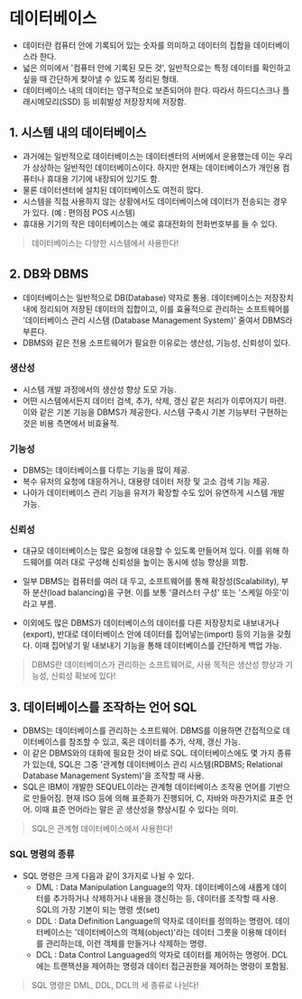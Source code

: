 # 데이터베이스
- 데이터란 컴퓨터 안에 기록되어 있는 숫자를 의미하고 데이터의 집합을 데이터베이스라 한다.
- 넓은 의미에서 '컴퓨터 안에 기록된 모든 것', 일반적으로는 특정 데이터를 확인하고 싶을 때 간단하게 찾아낼 수 있도록 정리된 형태.
- 데이터베이스 내의 데이터는 영구적으로 보존되어야 한다. 따라서 하드디스크나 플래시메모리(SSD) 등 비휘발성 저장장치에 저장함.

## 1. 시스템 내의 데이터베이스
- 과거에는 일반적으로 데이터베이스는 데이터센터의 서버에서 운용했는데 이는 우리가 상상하는 일반적인 데이터베이스이다. 하지만 현재는 데이터베이스가 개인용 컴퓨터나 휴대용 기기에 내장되어 있기도 함.
- 물론 데이터센터에 설치된 데이터베이스도 여전히 많다.
- 시스템을 직접 사용하지 않는 상황에서도 데이터베이스에 데이터가 전송되는 경우가 있다. (예 : 편의점 POS 시스템)
- 휴대용 기기의 작은 데이터베이스는 예로 휴대전화의 전화번호부를 들 수 있다.
> 데이터베이스는 다양한 시스템에서 사용한다!

## 2. DB와 DBMS
- 데이터베이스는 일반적으로 DB(Database) 약자로 통용. 데이터베이스는 저장장치 내에 정리되어 저장된 데이터의 집합이고, 이를 효율적으로 관리하는 소프트웨어를 '데이터베이스 관리 시스템
  (Database Management System)' 줄여서 DBMS라 부른다.
- DBMS와 같은 전용 소프트웨어가 필요한 이유로는 생산성, 기능성, 신뢰성이 있다.

### 생산성
- 시스템 개발 과정에서의 생산성 향상 도모 가능. 
- 어떤 시스템에서든지 데이터 검색, 추가, 삭제, 갱신 같은 처리가 이루어지기 마련. 이와 같은 기본 기능을 DBMS가 제공한다. 시스템 구축시 기본 기능부터 구현하는 것은 비용 측면에서 비효율적.

### 기능성
- DBMS는 데이터베이스를 다루는 기능을 많이 제공.
- 복수 유저의 요청에 대응하거나, 대용량 데이터 저장 및 고소 검색 기능 제공.
- 나아가 데이터베이스 관리 기능을 유저가 확장할 수도 있어 유연하게 시스템 개발 가능.

### 신뢰성
- 대규모 데이터베이스는 많은 요청에 대응할 수 있도록 만들어져 있다. 이를 위해 하드웨어를 여러 대로 구성해 신뢰성을 높이는 동시에 성능 향상을 꾀함.
- 일부 DBMS는 컴퓨터를 여러 대 두고, 소프트웨어를 통해 확장성(Scalability), 부하 분산(load balancing)을 구현. 이를 보통 '클러스터 구성' 또는 '스케일 아웃'이라고 부름.


- 이외에도 많은 DBMS가 데이터베이스의 데이터를 다른 저장장치로 내보내거나 (export), 반대로 데이터베이스 안에 데이터를 집어넣는(import) 등의 기능을 갖췄다. 이때 집어넣기 밑 내보내기 기능을 통해
데이터베이스를 간단하게 백업 가능.
> DBMS란 데이터베이스가 관리하는 소프트웨어로, 사용 목적은 생산성 향상과 기능성, 신뢰성 확보에 있다!

## 3. 데이터베이스를 조작하는 언어 SQL
- DBMS는 데이터베이스를 관리하는 소프트웨어. DBMS를 이용하면 간접적으로 데이터베이스를 참조할 수 있고, 혹은 데이터를 추가, 삭제, 갱신 가능.
- 이 같은 DBMS와의 대화에 필요한 것이 바로 SQL. 데이터베이스에도 몇 가지 종류가 있는데, SQL은 그중 '관계형 데이터베이스 관리 시스템(RDBMS; Relational Database Management System)'을
조작할 때 사용.
- SQL은 IBM이 개발한 SEQUEL이라는 관계형 데이터베이스 조작용 언어를 기반으로 만들어짐. 현재 ISO 등에 의해 표준화가 진행되어, C, 자바와 마찬가지로 표준 언어. 이때 표준 언어라는 말은 곧 생산성을 향상시킬
수 있다는 의미.

> SQL은 관계형 데이터베이스에서 사용한다!

### SQL 명령의 종류
- SQL 명령은 크게 다음과 같이 3가지로 나뉠 수 있다.
  - DML : Data Manipulation Language의 약자. 데이터베이스에 새롭게 데이터를 추가하거나 삭제하거나 내용을 갱신하는 등, 데이터를 조작할 때 사용. SQL의 가장 기본이 되는 명령 셋(set)
  - DDL : Data Definition Language의 약자로 데이터를 정의하는 명령어. 데이터베이스는 '데이터베이스의 객체(object)'라는 데이터 그릇을 이용해 데이터를 관리하는데, 이런 객체를 만들거나 삭제하는 명령.
  - DCL : Data Control Languaged의 약자로 데이터를 제어하는 명령어. DCL에는 트랜잭션을 제어하는 명령과 데이터 접근권한을 제어하는 명령이 포함됨.

> SQL 명령은 DML, DDL, DCL의 세 종류로 나뉜다!
